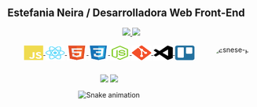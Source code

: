 ## Estefania Neira / Desarrolladora Web Front-End
<div align="center">
  <a href="https://github.com/EstefaniaNeira">
  <img height="180em" src="https://github-readme-stats.vercel.app/api?username=EstefaniaNeira&show_icons=true&theme=dracula&include_all_commits=true&count_private=true"/>
  <img height="180em" src="https://github-readme-stats.vercel.app/api/top-langs/?username=EstefaniaNeira&layout=compact&langs_count=7&theme=dracula"/>
</div>
<div align="center" style="display: inline_block"> <br>
  <img align="center" alt="Esnese-Js" height="30" width="40" src="https://raw.githubusercontent.com/devicons/devicon/master/icons/javascript/javascript-plain.svg">
  <img align="center" alt="Esnese-React" height="30" width="40" src="https://raw.githubusercontent.com/devicons/devicon/master/icons/react/react-original.svg">
  <img align="center" alt="Esnese-HTML" height="30" width="40" src="https://raw.githubusercontent.com/devicons/devicon/master/icons/html5/html5-original.svg">
  <img align="center" alt="Esnese-CSS" height="30" width="40" src="https://raw.githubusercontent.com/devicons/devicon/master/icons/css3/css3-original.svg">
  <img align="right" alt="Esnese-pic" height="150" style="border-radius:50px;" src="https://res.cloudinary.com/esnese/image/upload/v1645301064/download20220206163426_ppvwgp.png">
  <img align="center" alt="Esnese-Nodejs" height="30" width="40" src="https://raw.githubusercontent.com/devicons/devicon/master/icons/nodejs/nodejs-plain.svg">
  <img align="center" alt="Esnese-Git" height="30" width="40" src="https://raw.githubusercontent.com/devicons/devicon/master/icons/git/git-plain.svg">
  <img align="center" alt="Esnese-Vs" height="30" width="40" src="https://raw.githubusercontent.com/devicons/devicon/master/icons/vscode/vscode-plain.svg">
  <img align="center" alt="Esnese-Trello" height="30" width="40" src="https://raw.githubusercontent.com/devicons/devicon/master/icons/trello/trello-plain.svg">
</div>
  
  ##  
  
<div align="center"> 
  <a href = "mailto:estefanianese@gmail.com"><img src="https://img.shields.io/badge/-Gmail-%23333?style=for-the-badge&logo=gmail&logoColor=white" target="_blank"></a>
  <a href="https://www.linkedin.com/in/estefania-neira/" target="_blank"><img src="https://img.shields.io/badge/-LinkedIn-%230077B5?style=for-the-badge&logo=linkedin&logoColor=white" target="_blank"></a> 
 
  ![Snake animation](https://github.com/EstefaniaNeira/EstefaniaNeira/blob/output/github-contribution-grid-snake.svg)
 
</div>
